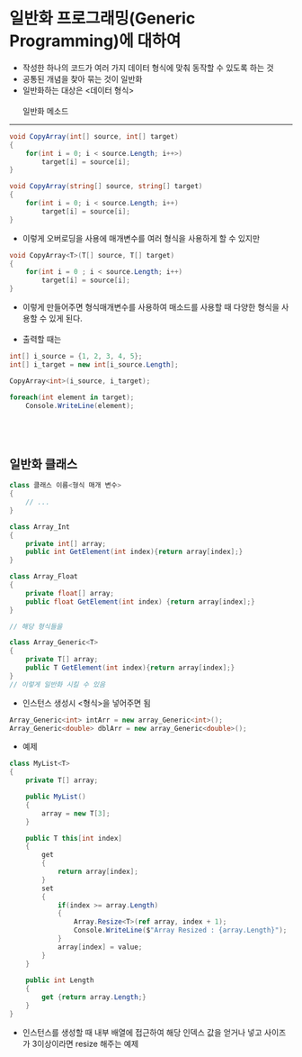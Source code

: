 일반화 프로그래밍(Generic Programming)에 대하여
==========
- 작성한 하나의 코드가 여러 가지 데이터 형식에 맞춰 동작할 수 있도록 하는 것
- 공통된 개념을 찾아 묶는 것이 일반화
- 일반화하는 대상은 <데이터 형식>
<br><br>
일반화 메소드
--------
```cs
void CopyArray(int[] source, int[] target)
{
    for(int i = 0; i < source.Length; i++>)
        target[i] = source[i];
}

void CopyArray(string[] source, string[] target)
{
    for(int i = 0; i < source.Length; i++)
        target[i] = source[i];
}
```
- 이렇게 오버로딩을 사용에 매개변수를 여러 형식을 사용하게 할 수 있지만
```cs
void CopyArray<T>(T[] source, T[] target)
{
    for(int i = 0 ; i < source.Length; i++)
        target[i] = source[i];
}
```
- 이렇게 만들어주면 형식매개변수를 사용하여 매소드를 사용할 때 다양한 형식을 사용할 수 있게 된다.
<br><br>
- 출력할 때는 
```cs
int[] i_source = {1, 2, 3, 4, 5};
int[] i_target = new int[i_source.Length];

CopyArray<int>(i_source, i_target);

foreach(int element in target);
    Console.WriteLine(element);
```
<br><br>
일반화 클래스
---------
```cs
class 클래스 이름<형식 매개 변수>
{
    // ...
}
```
``` cs
class Array_Int
{
    private int[] array;
    public int GetElement(int index){return array[index];}
}

class Array_Float
{
    private float[] array;
    public float GetElement(int index) {return array[index];}
}

// 해당 형식들을 

class Array_Generic<T>
{
    private T[] array;
    public T GetElement(int index){return array[index];}
}
// 이렇게 일반화 시킬 수 있음
```
- 인스턴스 생성시 <형식>을 넣어주면 됨
``` cs
Array_Generic<int> intArr = new array_Generic<int>();
Array_Generic<double> dblArr = new array_Generic<double>();
```
- 예제
```cs
class MyList<T>
{
    private T[] array;

    public MyList()
    {
        array = new T[3];
    }

    public T this[int index]
    {
        get
        {
            return array[index];
        }
        set
        {
            if(index >= array.Length)
            {
                Array.Resize<T>(ref array, index + 1);
                Console.WriteLine($"Array Resized : {array.Length}");
            }
            array[index] = value;
        }
    }
    
    public int Length
    {
        get {return array.Length;}
    }
}
```
- 인스턴스를 생성할 때 내부 배열에 접근하여 해당 인덱스 값을 얻거나 넣고 사이즈가 3이상이라면 resize 해주는 예제




